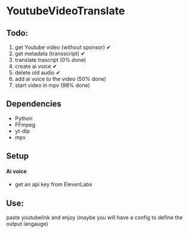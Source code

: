# YoutubeVideoTranslate
## Todo:
1. get Youtube video (without sponsor) &#x2714;
2. get metadata (transscript) &#x2714;
3. translate trascript (0% done)
4. create ai voice &#x2714;
5. delete old audio &#x2714;
6. add ai voice to the video (50% done)
7. start video in mpv (98% done)

## Dependencies
- Python
- FFmpeg
- yt-dlp
- mpv

## Setup
#### Ai voice
- get an api key from ElevenLabs

## Use:
paste youtubelink and enjoy
(maybe you will have a config to define the output langauge)
